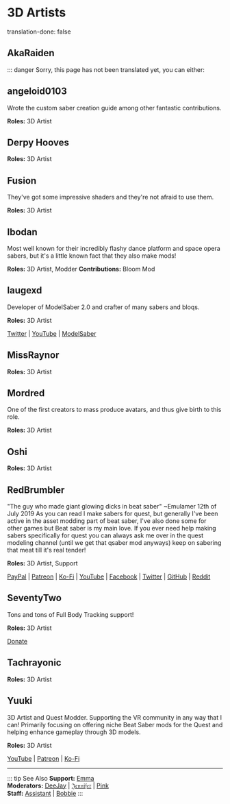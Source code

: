 # 3D Artists
translation-done: false

## AkaRaiden
::: danger Sorry, this page has not been translated yet, you can either:

## angeloid0103
Wrote the custom saber creation guide among other fantastic contributions.

**Roles:** 3D Artist

## Derpy Hooves
**Roles:** 3D Artist

## Fusion
They've got some impressive shaders and they're not afraid to use them.

**Roles:** 3D Artist

## Ibodan
Most well known for their incredibly flashy dance platform and space opera sabers, but it's a little known fact that they also make mods!

**Roles:** 3D Artist, Modder **Contributions:** Bloom Mod

## laugexd
Developer of ModelSaber 2.0 and crafter of many sabers and bloqs.

**Roles:** 3D Artist

[Twitter](https://twitter.com/laugexd) | [YouTube](https://www.youtube.com/channel/UCr_JES9nBCUaAR9-UbgDMRw) | [ModelSaber](https://modelsaber.com/Profile/?user=146243483898871808)

## MissRaynor
**Roles:** 3D Artist

## Mordred
One of the first creators to mass produce avatars, and thus give birth to this role.

**Roles:** 3D Artist

## Oshi
**Roles:** 3D Artist

## RedBrumbler
"The guy who made giant glowing dicks in beat saber" ~Emulamer 12th of July 2019 As you can read I make sabers for quest, but generally I've been active in the asset modding part of beat saber, I've also done some for other games but Beat saber is my main love. If you ever need help making sabers specifically for quest you can always ask me over in the quest modeling channel (until we get that qsaber mod anyways) keep on sabering that meat till it's real tender!

**Roles:** 3D Artist, Support

[PayPal](https://paypal.me/RedBrumblerOfficial?locale.x=nl_NL) | [Patreon](https://www.patreon.com/RedBrumbler) | [Ko-Fi](https://ko-fi.com/redbrumbler) | [YouTube](https://www.youtube.com/channel/UCYmzlDob8BQYWrOQWkHtCpQ) | [Facebook](https://www.facebook.com/red.brumbler.7) | [Twitter](https://twitter.com/RedBrumbler) | [GitHub](https://github.com/RedBrumbler/BeatOnCustomSabers) | [Reddit](https://www.reddit.com/user/RedBrumbler/)

## SeventyTwo
Tons and tons of Full Body Tracking support!

**Roles:** 3D Artist

[Donate](https://paypal.me/theseventytwo)

## Tachrayonic
**Roles:** 3D Artist

## Yuuki
3D Artist and Quest Modder. Supporting the VR community in any way that I can! Primarily focusing on offering niche Beat Saber mods for the Quest and helping enhance gameplay through 3D models.

**Roles:** 3D Artist

[YouTube](https://www.youtube.com/channel/UCIH4NTKdVNjnJpfuMrk71Fw) | [Patreon](https://www.patreon.com/yuukisaves) | [Ko-Fi](https://ko-fi.com/supportyuuki)

---

::: tip See Also **Support:** [Emma](/about/supports.md#emma)  
**Moderators:** [DeeJay](/about/moderators.md#deejay) | [𝔍𝔢𝔫𝔫𝔦𝔣𝔢𝔯](/about/moderators.md#𝔍𝔢𝔫𝔫𝔦𝔣𝔢𝔯) | [Pink](/about/moderators.md#pink)  
**Staff:** [Assistant](/about/staff.md#assistant) | [Bobbie](/about/staff.md#bobbie) :::

